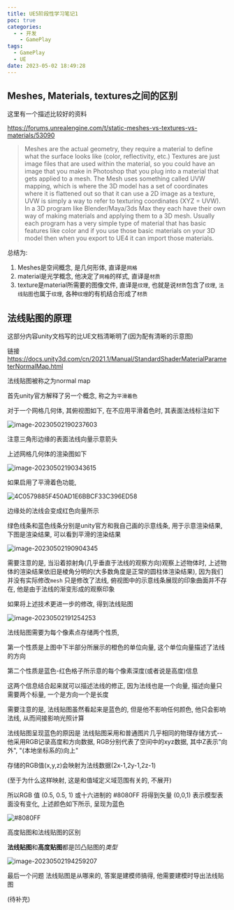 ```yaml
---
title: UE5阶段性学习笔记1
poc: true
categories:
  - - 开发
    - GamePlay
tags:
  - GamePlay
  - UE
date: 2023-05-02 18:49:28
---
```


## Meshes, Materials, textures之间的区别

这里有一个描述比较好的资料

https://forums.unrealengine.com/t/static-meshes-vs-textures-vs-materials/53090

>Meshes are the actual geometry, they require a material to define what the surface looks like (color, reflectivity, etc.) Textures are just image files that are used within the material, so you could have an image that you make in Photoshop that you plug into a material that gets applied to a mesh. The Mesh uses something called UVW mapping, which is where the 3D model has a set of coordinates where it is flattened out so that it can use a 2D image as a texture, UVW is simply a way to refer to texturing coordinates (XYZ = UVW).
In a 3D program like Blender/Maya/3ds Max they each have their own way of making materials and applying them to a 3D mesh. Usually each program has a very simple type of material that has basic features like color and if you use those basic materials on your 3D model then when you export to UE4 it can import those materials.

总结为:
1. Meshes是空间概念, 是几何形体, 直译是`网格`
2. material是光学概念, 他决定了`网格`的样式, 直译是`材质`
3. texture是material所需要的图像文件,  直译是`纹理`, 也就是说`材质`包含了`纹理`, `法线贴图`也属于`纹理`, 各种`纹理`的有机结合形成了`材质`

## 法线贴图的原理

这部分内容unity文档写的比UE文档清晰明了(因为配有清晰的示意图)

链接 https://docs.unity3d.com/cn/2021.1/Manual/StandardShaderMaterialParameterNormalMap.html

法线贴图被称之为normal map

首先unity官方解释了另一个概念, 称之为`平滑着色`

对于一个网格几何体, 其俯视图如下, 在不应用平滑着色时, 其表面法线标注如下

![image-20230502190237603](https://raw.githubusercontent.com/Valkierja/ALLPIC/main/img/202305021902627.png)

注意三角形边缘的表面法线向量示意箭头

上述网格几何体的渲染图如下

![image-20230502190343615](https://raw.githubusercontent.com/Valkierja/ALLPIC/main/img/202305021903634.png)

如果启用了平滑着色功能, 

![4C0579885F450AD1E6BBCF33C396ED58](https://raw.githubusercontent.com/Valkierja/ALLPIC/main/img/202305021907491.png)

边缘处的法线会变成红色向量所示

绿色线条和蓝色线条分别是unity官方和我自己画的示意线条, 用于示意渲染结果, 下图是渲染结果, 可以看到平滑的渲染结果

![image-20230502190904345](https://raw.githubusercontent.com/Valkierja/ALLPIC/main/img/202305021909364.png)

需要注意的是, 当沿着掠射角(几乎垂直于法线的观察方向)观察上述物体时, 上述物体的渲染结果依旧是棱角分明的(大多数角度是正常的圆柱体渲染结果), 因为我们并没有实际修改`mesh` 只是修改了法线, 俯视图中的示意线条展现的印象曲面并不存在, 他是由于法线的渐变形成的观察印象



如果将上述技术更进一步的修改, 得到法线贴图

![image-20230502191254253](https://raw.githubusercontent.com/Valkierja/ALLPIC/main/img/202305021912274.png)

法线贴图需要为每个像素点存储两个性质, 

第一个性质是上图中下半部分所展示的橙色的单位向量, 这个单位向量描述了法线的方向

第二个性质是蓝色-红色格子所示意的每个像素深度(或者说是高度)信息

这两个信息结合起来就可以描述法线的修正, 因为法线也是一个向量, 描述向量只需要两个标量, 一个是方向一个是长度

需要注意的是, 法线贴图虽然看起来是蓝色的, 但是他不影响任何颜色, 他只会影响法线, 从而间接影响光照计算

法线贴图呈现蓝色的原因是 法线贴图采用和普通图片几乎相同的物理存储方式--他采用RGB记录高度和方向数据, RGB分别代表了空间中的xyz数据, 其中Z表示"向外", "(本地坐标系的)向上"

存储的RGB值(x,y,z)会映射为法线数据(2x-1,2y-1,2z-1)

 (至于为什么这样映射, 这是和值域定义域范围有关的, 不展开)

所以RGB 值 (0.5, 0.5, 1) 或十六进制的 #8080FF 将得到矢量 (0,0,1) 表示模型表面没有变化, 上述颜色如下所示, 呈现为蓝色

![#8080FF](https://raw.githubusercontent.com/Valkierja/ALLPIC/main/img/202305021922630.png)



高度贴图和法线贴图的区别

**法线贴图**和**高度贴图**都是凹凸贴图的*类型*

![image-20230502194259207](https://raw.githubusercontent.com/Valkierja/ALLPIC/main/img/202305021942264.png)

最后一个问题 法线贴图是从哪来的, 答案是建模师搞得, 他需要建模时导出法线贴图



(待补充)
